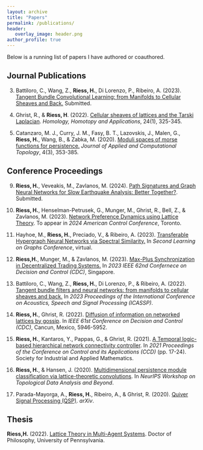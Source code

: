 ```yaml
---
layout: archive
title: "Papers"
permalink: /publications/
header: 
   overlay_image: header.png
author_profile: true
---
```


Below is a running list of papers I have authored or coauthored.

## Journal Publications

3.  Battiloro, C., Wang, Z., **Riess, H.**, Di Lorenzo, P., Ribeiro, A. (2023). [Tangent Bundle Convolutional Learning: from Manifolds to Cellular Sheaves and Back.](https://arxiv.org/pdf/2303.11323.pdf) Submitted.

2. Ghrist, R., & **Riess, H**. (2022). [Cellular sheaves of lattices and the Tarski Laplacian](https://hansriess.com/files/tarski-laplacian.pdf). _Homology, Homotopy and Applications_, 24(1), 325-345.

1. Catanzaro, M. J., Curry, J. M., Fasy, B. T., Lazovskis, J., Malen, G., **Riess, H.**, Wang, B., & Zabka, M. (2020). [Moduli spaces of morse functions for persistence.](https://link.springer.com/article/10.1007/s41468-020-00055-x) _Journal of Applied and Computational Topology_, 4(3), 353-385.

## Conference Proceedings

9. **Riess, H.**, Veveakis, M., Zavlanos, M. (2024). [Path Signatures and Graph Neural Networks for Slow Earthquake Analysis: Better Together?](https://arxiv.org/pdf/2402.03558.pdf). Submitted.

8.  **Riess, H.**, Henselman-Petrusek, G., Munger, M., Ghrist, R., Bell, Z., & Zavlanos, M. (2023). [Network Preference Dynamics using Lattice Theory](https://arxiv.org/pdf/2310.00179.pdf). To appear in _2024 American Control Conference_, Toronto.

7. Hayhoe, M., **Riess, H.**, Preciado, V., & Ribeiro, A. (2023). [Transferable Hypergraph Neural Networks via Spectral Similarity.](https://openreview.net/pdf?id=cHuii4NOB9) In _Second Learning on Graphs Conference_, virtual.

6. **Riess,H.**, Munger, M., & Zavlanos, M. (2023). [Max-Plus Synchronization in Decentralized Trading Systems.](https://ieeexplore.ieee.org/document/10383918) In _2023 IEEE 62nd Confernece on Decision and Control (CDC)_, Singapore.

5. Battiloro, C., Wang, Z., **Riess, H.**, Di Lorenzo, P., & Ribeiro, A. (2022). [Tangent bundle filters and neural networks: from manifolds to cellular sheaves and back.](https://arxiv.org/pdf/2210.15058.pdf) In _2023 Proceedings of the International Conference on Acoustics, Speech and Signal Processing (ICASSP)_.

4. **Riess, H.**, Ghrist, R. (2022). [Diffusion of information on networked lattices by gossip](https://ieeexplore.ieee.org/document/9992539). In _IEEE 61st Conference on Decision and Control (CDC)_, Cancun, Mexico, 5946-5952.

3. **Riess, H.**, Kantaros, Y., Pappas, G., & Ghrist, R. (2021). [A Temporal logic-based hierarchical network connectivity controller](https://epubs.siam.org/doi/abs/10.1137/1.9781611976847.3). In _2021 Proceedings of the Conference on Control and its Applications (CCD)_ (pp. 17-24). Society for Industrial and Applied Mathematics.

2. **Riess, H.**, & Hansen, J. (2020). [Multidimensional persistence module classification via lattice-theoretic convolutions](https://arxiv.org/pdf/2011.14057.pdf). In _NeurIPS Workshop on Topological Data Analysis and Beyond_.

1. Parada-Mayorga, A., **Riess, H.**, Ribeiro, A., & Ghrist, R. (2020). [Quiver Signal Processing (QSP)](https://arxiv.org/pdf/2010.11525.pdf). _arXiv_.

## Thesis

**Riess,H.** (2022). [Lattice Theory in Multi-Agent Systems](https://arxiv.org/pdf/2304.02568.pdf). Doctor of Philosophy, University of Pennsylvania.

